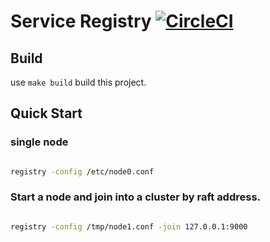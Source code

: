 # Service Registry [![CircleCI](https://circleci.com/gh/lodastack/registry.svg?style=svg&circle-token=d86b3917d23b1883d3b0682c877a3114eff49fc0)](https://circleci.com/gh/lodastack/registry)

## Build

use `make build` build this project.

## Quick Start


### single node 

```bash

registry -config /etc/node0.conf

```

### Start a node and join into a cluster by raft address.

```bash

registry -config /tmp/node1.conf -join 127.0.0.1:9000

```
